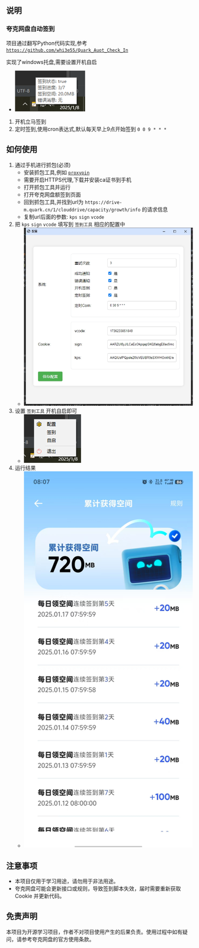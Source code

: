 ## 说明
### 夸克网盘自动签到
项目通过翻写Python代码实现,参考[`https://github.com/whi3e55/Quark_Auot_Check_In`](https://github.com/whi3e55/Quark_Auot_Check_In)

实现了windows托盘,需要设置开机自启
  - ![](docs/提示.png)
1. 开机立马签到
2. 定时签到,使用cron表达式,默认每天早上9点开始签到 `0 0 9 * * *`

## 如何使用
1. 通过手机进行抓包(必须)
   - 安装抓包工具,例如 [`proxypin`](https://github.com/wanghongenpin/proxypin)
   - 需要开启HTTPS代理,下载并安装ca证书到手机
   - 打开抓包工具并运行
   - 打开夸克网盘额签到页面
   - 回到抓包工具,并找到url为 `https://drive-m.quark.cn/1/clouddrive/capacity/growth/info` 的请求信息
   - 复制url后面的参数: `kps` `sign` `vcode`
2. 把 `kps` `sign` `vcode` 填写到 `签到工具` 相应的配置中
   - ![](docs/配置.png)
3. 设置 `签到工具` 开机自启即可
   - ![](/docs/菜单.png)
4. 运行结果
   - ![](/docs/历史.png)

## 注意事项

- 本项目仅用于学习用途，请勿用于非法用途。
- 夸克网盘可能会更新接口或规则，导致签到脚本失效，届时需要重新获取 Cookie 并更新代码。

## 免责声明

本项目为开源学习项目，作者不对项目使用产生的后果负责。使用过程中如有疑问，请参考夸克网盘的官方使用条款。
